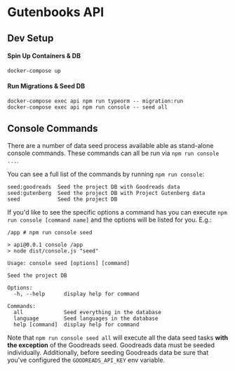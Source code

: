 # Gutenbooks API


## Dev Setup

#### Spin Up Containers & DB

```
docker-compose up
```

#### Run Migrations & Seed DB

```
docker-compose exec api npm run typeorm -- migration:run
docker-compose exec api npm run console -- seed all
```

## Console Commands

There are a number of data seed process available able as stand-alone console commands. These commands can all be run via `npm run console ...`.

You can see a full list of the commands by running `npm run console`:

```
seed:goodreads  Seed the project DB with Goodreads data
seed:gutenberg  Seed the project DB with Project Gutenberg data
seed            Seed the project DB
```

If you'd like to see the specific options a command has you can execute `npm run console [command name]` and the options will be listed for you. E.g.:

```
/app # npm run console seed

> api@0.0.1 console /app
> node dist/console.js "seed"

Usage: console seed [options] [command]

Seed the project DB

Options:
  -h, --help      display help for command

Commands:
  all             Seed everything in the database
  language        Seed languages in the database
  help [command]  display help for command
```

Note that `npm run console seed all` will execute all the data seed tasks **with the exception** of the Goodreads seed. Goodreads data must be seeded individually. Additionally, before seeding Goodreads data be sure that you've configured the `GOODREADS_API_KEY` env variable.
